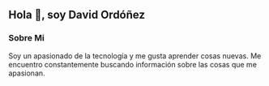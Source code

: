 ## Hola 👋, soy David Ordóñez

### Sobre Mi
Soy un apasionado de la tecnología y me gusta aprender cosas nuevas. Me encuentro constantemente buscando información sobre las cosas que me apasionan.

<!--
**Haldamird212/haldamird212** is a ✨ _special_ ✨ repository because its `README.md` (this file) appears on your GitHub profile.

Here are some ideas to get you started:

- 🔭 I’m currently working on ...
- 🌱 I’m currently learning ...
- 👯 I’m looking to collaborate on ...
- 🤔 I’m looking for help with ...
- 💬 Ask me about ...
- 📫 How to reach me: ...
- 😄 Pronouns: ...
- ⚡ Fun fact: ...
-->
